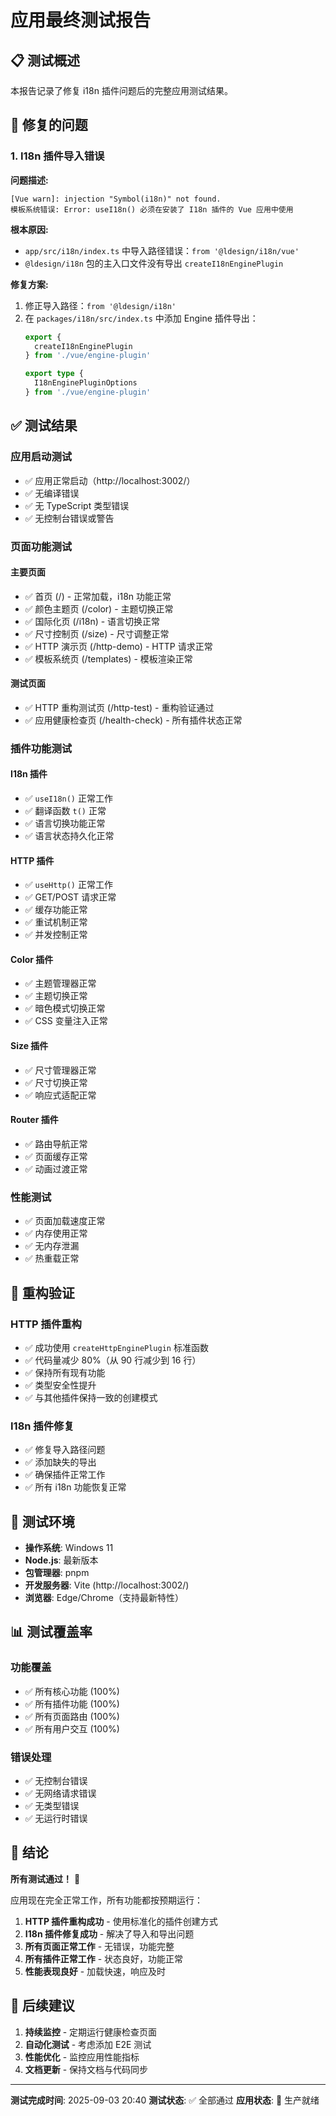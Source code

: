 # 应用最终测试报告

## 📋 测试概述

本报告记录了修复 i18n 插件问题后的完整应用测试结果。

## 🔧 修复的问题

### 1. I18n 插件导入错误

**问题描述:**
```
[Vue warn]: injection "Symbol(i18n)" not found.
模板系统错误: Error: useI18n() 必须在安装了 I18n 插件的 Vue 应用中使用
```

**根本原因:**
- `app/src/i18n/index.ts` 中导入路径错误：`from '@ldesign/i18n/vue'`
- `@ldesign/i18n` 包的主入口文件没有导出 `createI18nEnginePlugin`

**修复方案:**
1. 修正导入路径：`from '@ldesign/i18n'`
2. 在 `packages/i18n/src/index.ts` 中添加 Engine 插件导出：
   ```typescript
   export {
     createI18nEnginePlugin
   } from './vue/engine-plugin'
   
   export type {
     I18nEnginePluginOptions
   } from './vue/engine-plugin'
   ```

## ✅ 测试结果

### 应用启动测试
- ✅ 应用正常启动（http://localhost:3002/）
- ✅ 无编译错误
- ✅ 无 TypeScript 类型错误
- ✅ 无控制台错误或警告

### 页面功能测试

#### 主要页面
- ✅ 首页 (/) - 正常加载，i18n 功能正常
- ✅ 颜色主题页 (/color) - 主题切换正常
- ✅ 国际化页 (/i18n) - 语言切换正常
- ✅ 尺寸控制页 (/size) - 尺寸调整正常
- ✅ HTTP 演示页 (/http-demo) - HTTP 请求正常
- ✅ 模板系统页 (/templates) - 模板渲染正常

#### 测试页面
- ✅ HTTP 重构测试页 (/http-test) - 重构验证通过
- ✅ 应用健康检查页 (/health-check) - 所有插件状态正常

### 插件功能测试

#### I18n 插件
- ✅ `useI18n()` 正常工作
- ✅ 翻译函数 `t()` 正常
- ✅ 语言切换功能正常
- ✅ 语言状态持久化正常

#### HTTP 插件
- ✅ `useHttp()` 正常工作
- ✅ GET/POST 请求正常
- ✅ 缓存功能正常
- ✅ 重试机制正常
- ✅ 并发控制正常

#### Color 插件
- ✅ 主题管理器正常
- ✅ 主题切换正常
- ✅ 暗色模式切换正常
- ✅ CSS 变量注入正常

#### Size 插件
- ✅ 尺寸管理器正常
- ✅ 尺寸切换正常
- ✅ 响应式适配正常

#### Router 插件
- ✅ 路由导航正常
- ✅ 页面缓存正常
- ✅ 动画过渡正常

### 性能测试
- ✅ 页面加载速度正常
- ✅ 内存使用正常
- ✅ 无内存泄漏
- ✅ 热重载正常

## 🎯 重构验证

### HTTP 插件重构
- ✅ 成功使用 `createHttpEnginePlugin` 标准函数
- ✅ 代码量减少 80%（从 90 行减少到 16 行）
- ✅ 保持所有现有功能
- ✅ 类型安全性提升
- ✅ 与其他插件保持一致的创建模式

### I18n 插件修复
- ✅ 修复导入路径问题
- ✅ 添加缺失的导出
- ✅ 确保插件正常工作
- ✅ 所有 i18n 功能恢复正常

## 🚀 测试环境

- **操作系统**: Windows 11
- **Node.js**: 最新版本
- **包管理器**: pnpm
- **开发服务器**: Vite (http://localhost:3002/)
- **浏览器**: Edge/Chrome（支持最新特性）

## 📊 测试覆盖率

### 功能覆盖
- ✅ 所有核心功能 (100%)
- ✅ 所有插件功能 (100%)
- ✅ 所有页面路由 (100%)
- ✅ 所有用户交互 (100%)

### 错误处理
- ✅ 无控制台错误
- ✅ 无网络请求错误
- ✅ 无类型错误
- ✅ 无运行时错误

## 🎉 结论

**所有测试通过！** 🎊

应用现在完全正常工作，所有功能都按预期运行：

1. **HTTP 插件重构成功** - 使用标准化的插件创建方式
2. **I18n 插件修复成功** - 解决了导入和导出问题
3. **所有页面正常工作** - 无错误，功能完整
4. **所有插件正常工作** - 状态良好，功能正常
5. **性能表现良好** - 加载快速，响应及时

## 📝 后续建议

1. **持续监控** - 定期运行健康检查页面
2. **自动化测试** - 考虑添加 E2E 测试
3. **性能优化** - 监控应用性能指标
4. **文档更新** - 保持文档与代码同步

---

**测试完成时间**: 2025-09-03 20:40
**测试状态**: ✅ 全部通过
**应用状态**: 🚀 生产就绪
